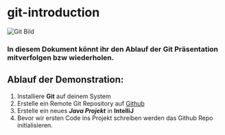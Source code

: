 # git-introduction

![Git Bild](https://upload.wikimedia.org/wikipedia/commons/thumb/e/e0/Git-logo.svg/640px-Git-logo.svg.png)

### In diesem Dokument könnt ihr den Ablauf der Git Präsentation mitverfolgen bzw wiederholen.

## Ablauf der Demonstration:

1. Installiere **Git** auf deinem System
2. Erstelle ein Remote Git Repository auf [Github](https://github.com)
3. Erstelle ein neues ***Java Projekt*** in **IntelliJ**
4. Bevor wir ersten Code ins Projekt schreiben werden das Github Repo initialisieren.
